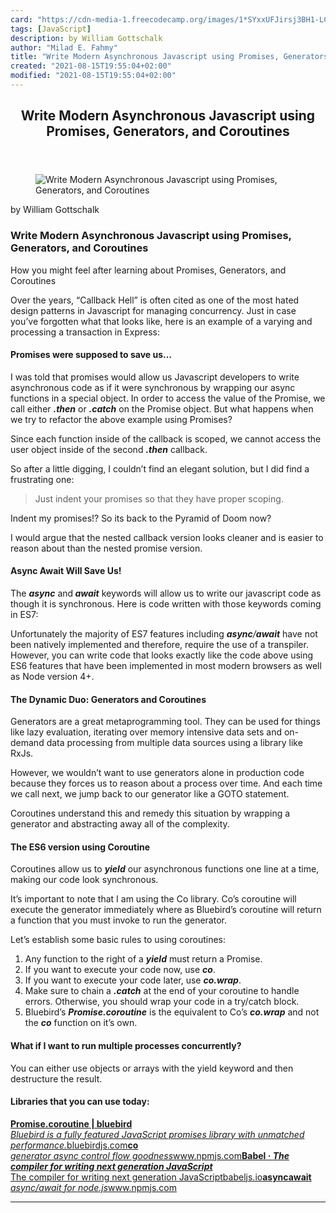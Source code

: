 ```yaml
---
card: "https://cdn-media-1.freecodecamp.org/images/1*SYxxUFJirsj3BH1-LCsFZw.jpeg"
tags: [JavaScript]
description: by William Gottschalk
author: "Milad E. Fahmy"
title: "Write Modern Asynchronous Javascript using Promises, Generators, and Coroutines"
created: "2021-08-15T19:55:04+02:00"
modified: "2021-08-15T19:55:04+02:00"
---
```

<div class="site-wrapper">
<main id="site-main" class="site-main outer">
<div class="inner">
<article class="post-full post tag-javascript tag-programming tag-es6 tag-software-development tag-tech ">
<header class="post-full-header">
<h1 class="post-full-title">Write Modern Asynchronous Javascript using Promises, Generators, and Coroutines</h1>
</header>
<figure class="post-full-image">
<picture>
<source media="(max-width: 700px)" sizes="1px" srcset="data:image/gif;base64,R0lGODlhAQABAIAAAAAAAP///yH5BAEAAAAALAAAAAABAAEAAAIBRAA7 1w">
<source media="(min-width: 701px)" sizes="(max-width: 800px) 400px,
(max-width: 1170px) 700px,
1400px" srcset="https://cdn-media-1.freecodecamp.org/images/1*SYxxUFJirsj3BH1-LCsFZw.jpeg 300w,
https://cdn-media-1.freecodecamp.org/images/1*SYxxUFJirsj3BH1-LCsFZw.jpeg 600w,
https://cdn-media-1.freecodecamp.org/images/1*SYxxUFJirsj3BH1-LCsFZw.jpeg 1000w,
https://cdn-media-1.freecodecamp.org/images/1*SYxxUFJirsj3BH1-LCsFZw.jpeg 2000w">
<img onerror="this.style.display='none'" src="https://cdn-media-1.freecodecamp.org/images/1*SYxxUFJirsj3BH1-LCsFZw.jpeg" alt="Write Modern Asynchronous Javascript using Promises, Generators, and Coroutines">
</picture>
</figure>
<section class="post-full-content">
<div class="post-content medium-migrated-article">
<p>by William Gottschalk</p>
<h1 id="write-modern-asynchronous-javascript-using-promises-generators-and-coroutines">Write Modern Asynchronous Javascript using Promises, Generators, and Coroutines</h1>
<figcaption>How you might feel after learning about Promises, Generators, and Coroutines</figcaption>
</figure>
<p>Over the years, “Callback Hell” is often cited as one of the most hated design patterns in Javascript for managing concurrency. Just in case you’ve forgotten what that looks like, here is an example of a varying and processing a transaction in Express:</p>
<h4 id="promises-were-supposed-to-save-us-">Promises were supposed to save us…</h4>
<p>I was told that promises would allow us Javascript developers to write asynchronous code as if it were synchronous by wrapping our async functions in a special object. In order to access the value of the Promise, we call either <strong><em>.then</em></strong> or <strong><em>.catch</em></strong> on the Promise object. But what happens when we try to refactor the above example using Promises?</p>
<p>Since each function inside of the callback is scoped, we cannot access the user object inside of the second <strong><em>.then</em></strong> callback.</p>
<p>So after a little digging, I couldn’t find an elegant solution, but I did find a frustrating one:</p>
<blockquote>Just indent your promises so that they have proper scoping.</blockquote>
<p>Indent my promises!? So its back to the Pyramid of Doom now?</p>
<p>I would argue that the nested callback version looks cleaner and is easier to reason about than the nested promise version.</p>
<h4 id="async-await-will-save-us-">Async Await Will Save Us!</h4>
<p>The <strong><em>async</em></strong> and<strong><em> await</em></strong> keywords will allow us to write our javascript code as though it is synchronous. Here is code written with those keywords coming in ES7:</p>
<p>Unfortunately the majority of ES7 features including <strong><em>async</em></strong><em>/<strong>await</strong></em> have not been natively implemented and therefore, require the use of a transpiler. However, you can write code that looks exactly like the code above using ES6 features that have been implemented in most modern browsers as well as Node version 4+.</p>
<h4 id="the-dynamic-duo-generators-and-coroutines">The Dynamic Duo: Generators and Coroutines</h4>
<p>Generators are a great metaprogramming tool. They can be used for things like lazy evaluation, iterating over memory intensive data sets and on-demand data processing from multiple data sources using a library like RxJs.</p>
<p>However, we wouldn’t want to use generators alone in production code because they forces us to reason about a process over time. And each time we call next, we jump back to our generator like a GOTO statement.</p>
<p>Coroutines understand this and remedy this situation by wrapping a generator and abstracting away all of the complexity.</p>
<h4 id="the-es6-version-using-coroutine">The ES6 version using Coroutine</h4>
<p>Coroutines allow us to <strong><em>yield</em></strong> our asynchronous functions one line at a time, making our code look synchronous.</p>
<p>It’s important to note that I am using the Co library. Co’s coroutine will execute the generator immediately where as Bluebird’s coroutine will return a function that you must invoke to run the generator.</p>
<p>Let’s establish some basic rules to using coroutines:</p>
<ol>
<li>Any function to the right of a <strong><em>yield</em></strong> must return a Promise.</li>
<li>If you want to execute your code now, use <strong><em>co</em></strong>.</li>
<li>If you want to execute your code later, use <strong><em>co.wrap</em></strong>.</li>
<li>Make sure to chain a <strong><em>.catch</em></strong> at the end of your coroutine to handle errors. Otherwise, you should wrap your code in a try/catch block.</li>
<li>Bluebird’s <strong><em>Promise.coroutine</em></strong> is the equivalent to Co’s <strong><em>co.wrap</em></strong> and not the <strong><em>co</em></strong> function on it’s own.</li>
</ol>
<h4 id="what-if-i-want-to-run-multiple-processes-concurrently">What if I want to run multiple processes concurrently?</h4>
<p>You can either use objects or arrays with the yield keyword and then destructure the result.</p>
<h4 id="libraries-that-you-can-use-today-">Libraries that you can use today:</h4>
<p><a href="http://bluebirdjs.com/docs/api/promise.coroutine.html" rel="noopener"><strong>Promise.coroutine | bluebird</strong></a><br><a href="http://bluebirdjs.com/docs/api/promise.coroutine.html" rel="noopener"><em>Bluebird is a fully featured JavaScript promises library with unmatched performance.</em>bluebirdjs.com</a><a href="https://www.npmjs.com/package/co" rel="noopener"><strong>co</strong></a><br><a href="https://www.npmjs.com/package/co" rel="noopener"><em>generator async control flow goodness</em>www.npmjs.com</a><a href="https://babeljs.io/" rel="noopener"><strong>Babel · <em>The compiler for writing next generation JavaScript</em></strong></a><br><a href="https://babeljs.io/" rel="noopener">The compiler for writing next generation JavaScriptbabeljs.io</a><a href="https://www.npmjs.com/package/asyncawait" rel="noopener"><strong>asyncawait</strong></a><br><a href="https://www.npmjs.com/package/asyncawait" rel="noopener"><em>async/await for node.js</em>www.npmjs.com</a></p>
</div>
<hr>
</section>
</article>
</div>
</main>
</div>
<!-- Google Tag Manager (noscript) -->
<!-- End Google Tag Manager (noscript) -->
